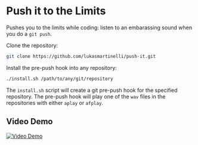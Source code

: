 Push it to the Limits
=====================

Pushes you to the limits while coding: listen to an embarassing sound
when you do a `git push`.

Clone the repository:

```bash
git clone https://github.com/lukasmartinelli/push-it.git
```

Install the pre-push hook into any repository:

```bash
./install.sh /path/to/any/git/repository
```

The `install.sh` script will create a git pre-push hook for the specified
repository. The pre-push hook will play one of the `wav` files in the repositories with either `aplay` or `afplay`.

Video Demo
----------

[![Video Demo](http://img.youtube.com/vi/AYiWFHeyE9w/0.jpg)](https://www.youtube.com/watch?v=AYiWFHeyE9w&feature=youtu.be)
